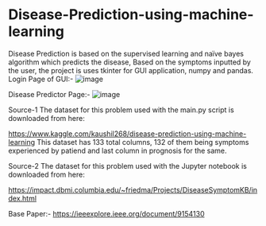 # Disease-Prediction-using-machine-learning
Disease Prediction is based on the supervised learning and naïve bayes algorithm which predicts the disease, Based on the symptoms inputted by the user, the project is uses tkinter for GUI application, numpy and pandas.
Login Page of GUI:-
![image](https://user-images.githubusercontent.com/77828414/192148003-8a3f6b24-89b2-472c-9fd8-319771750ceb.png)

Disease Predictor Page:-
![image](https://user-images.githubusercontent.com/77828414/192147948-3f0cc46f-20bd-4320-b903-00551c8ee7f7.png)


Source-1
The dataset for this problem used with the main.py script is downloaded from here:

https://www.kaggle.com/kaushil268/disease-prediction-using-machine-learning
This dataset has 133 total columns, 132 of them being symptoms experienced by patiend and last column in prognosis for the same.

Source-2
The dataset for this problem used with the Jupyter notebook is downloaded from here:

https://impact.dbmi.columbia.edu/~friedma/Projects/DiseaseSymptomKB/index.html


Base Paper:-
https://ieeexplore.ieee.org/document/9154130
